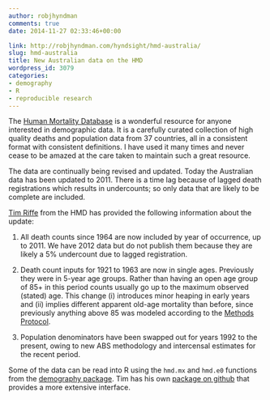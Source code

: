 ```yaml
---
author: robjhyndman
comments: true
date: 2014-11-27 02:33:46+00:00

link: http://robjhyndman.com/hyndsight/hmd-australia/
slug: hmd-australia
title: New Australian data on the HMD
wordpress_id: 3079
categories:
- demography
- R
- reproducible research
---
```


The [Human Mortality Database](http://www.mortality.org) is a wonderful resource for anyone interested in demographic data. It is a carefully curated collection of high quality deaths and population data from 37 countries, all in a consistent format with consistent definitions. I have used it many times and never cease to be amazed at the care taken to maintain such a great resource.

The data are continually being revised and updated. Today the Australian data has been updated to 2011. There is a time lag because of lagged death registrations which results in undercounts; so only data that are likely to be complete are included.

[Tim Riffe](https://sites.google.com/site/timriffepersonal/) from the HMD has provided the following information about the update:




    
  1. All death counts since 1964 are now included by year of occurrence, up to 2011. We have 2012 data but do not publish them because they are likely a 5% undercount due to lagged registration.

    
  2. Death count inputs for 1921 to 1963 are now in single ages. Previously they were in 5-year age groups. Rather than having an open age group of 85+ in this period counts usually go up to the maximum observed (stated) age. This change (i) introduces minor heaping in early years and (ii) implies different apparent old-age mortality than before, since previously anything above 85 was modeled according to the [Methods Protocol](http://www.mortality.org/Public/Docs/MethodsProtocol.pdf).

    
  3. Population denominators have been swapped out for years 1992 to the present, owing to new ABS methodology and intercensal estimates for the recent period.



Some of the data can be read into R using the `hmd.mx` and `hmd.e0` functions from the [demography package](http://cran.r-project.org/package=demography). Tim has his own [package on github](https://ucbdemography.github.io/DemogBerkeley/) that provides a more extensive interface.
